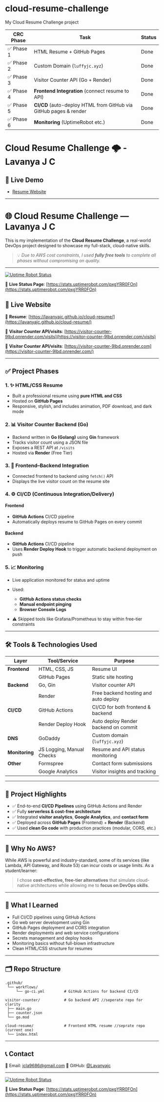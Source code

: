 # cloud-resume-challenge
My Cloud Resume Challenge project

| CRC Phase  | Task                                                         | Status            |
| ---------- | -----------------------------------------------------------  | ----------------- |
| ✅ Phase 1  | HTML Resume + GitHub Pages                                  | Done              |
| ✅ Phase 2  | Custom Domain (`luffyjc.xyz`)                               | Done              |
| ✅ Phase 3  | Visitor Counter API (Go + Render)                           | Done              |
| ✅ Phase 4 | **Frontend Integration** (connect resume to API)             | Done              |
| ✅ Phase 5 | **CI/CD** (auto-deploy HTML from GitHub via GitHub pages & render   | Done         |
| ✅ Phase 6 | **Monitoring** (UptimeRobot etc.)            |     Done    |

# Cloud Resume Challenge 🌩️ - Lavanya J C

## 🔗 Live Demo
- [Resume Website](https://www.luffyjc.xyz)


---

# 🌐 Cloud Resume Challenge — Lavanya J C

This is my implementation of the **Cloud Resume Challenge**, a real-world DevOps project designed to showcase my full-stack, cloud-native skills.

> 💡 *Due to AWS cost constraints, I used **fully free tools** to complete all phases without compromising on quality.*

---
[![Uptime Robot Status](https://img.shields.io/uptimerobot/status/m790234300-eaea3c6f2ae39f7fa5b5e9c7?label=Visitor%20Counter%20API)](https://stats.uptimerobot.com/pxgYRR0FOn)

🔗 **Live Status Page**: [https://stats.uptimerobot.com/pxgYRR0FOn](https://stats.uptimerobot.com/pxgYRR0FOn)


## 🚀 Live Website

📄 **Resume**: [https://lavanyajc.github.io/cloud-resume/](https://lavanyajc.github.io/cloud-resume/)

🔢 **Visitor Counter API/visits**: [https://visitor-counter-9lbd.onrender.com/visits](https://visitor-counter-9lbd.onrender.com/visits)

🔢 **Visitor Counter API/visits**: [https://visitor-counter-9lbd.onrender.com](https://visitor-counter-9lbd.onrender.com/)

---

## ✅ Project Phases

### 1. ✨ HTML/CSS Resume

* Built a professional resume using **pure HTML and CSS**
* Hosted on **GitHub Pages**
* Responsive, stylish, and includes animation, PDF download, and dark mode

### 2. 📊 Visitor Counter Backend (Go)

* Backend written in **Go (Golang)** using **Gin** framework
* Tracks visitor count using a JSON file
* Exposes a REST API at `/visits`
* Hosted via **Render** (Free Tier)

### 3. 🔄 Frontend–Backend Integration

* Connected frontend to backend using `fetch()` API
* Displays the live visitor count on the resume site

### 4. ⚙️ CI/CD (Continuous Integration/Delivery)

#### Frontend

* **GitHub Actions** CI/CD pipeline
* Automatically deploys resume to GitHub Pages on every commit

#### Backend

* **GitHub Actions** CI/CD pipeline
* Uses **Render Deploy Hook** to trigger automatic backend deployment on push

### 5. 📈 Monitoring

* Live application monitored for status and uptime
* Used:

  * **GitHub Actions status checks**
  * **Manual endpoint pinging**
  * **Browser Console Logs**
* ⚠️ Skipped tools like Grafana/Prometheus to stay within free-tier constraints

---

## 🛠️ Tools & Technologies Used

| Layer          | Tool/Service              | Purpose                              |
| -------------- | ------------------------- | ------------------------------------ |
| **Frontend**   | HTML, CSS, JS             | Resume UI                            |
|                | GitHub Pages              | Static site hosting                  |
| **Backend**    | Go, Gin                   | Visitor counter API                  |
|                | Render                    | Free backend hosting and auto deploy |
| **CI/CD**      | GitHub Actions            | CI/CD for both frontend & backend    |
|                | Render Deploy Hook        | Auto deploy Render backend on commit |
| **DNS**        | GoDaddy                   | Custom domain (`luffyjc.xyz`)        |
| **Monitoring** | JS Logging, Manual Checks | Resume and API status monitoring     |
| **Other**      | Formspree                 | Contact form submissions             |
|                | Google Analytics          | Visitor insights and tracking        |

---

## 🧾 Project Highlights

* ✅ End-to-end **CI/CD Pipelines** using GitHub Actions and Render
* ✅ Fully **serverless & cost-free architecture**
* ✅ Integrated **visitor analytics**, **Google Analytics**, and **contact form**
* ✅ Deployed across **GitHub Pages** (Frontend) + **Render** (Backend)
* ✅ Used **clean Go code** with production practices (modular, CORS, etc.)

---

## 💸 Why No AWS?

While AWS is powerful and industry-standard, some of its services (like Lambda, API Gateway, and Route 53) can incur costs or usage limits. As a student/learner:

> I chose **cost-effective, free-tier alternatives** that simulate cloud-native architectures while allowing me to **focus on DevOps skills**.

---

## 🧠 What I Learned

* Full CI/CD pipelines using GitHub Actions
* Go web server development using Gin
* GitHub Pages deployment and CORS integration
* Render deployments and web service configurations
* Secrets management and deploy hooks
* Monitoring basics without full-blown infrastructure
* Clean HTML/CSS structure for resumes

---

## 🗂 Repo Structure

```
.github/
 └── workflows/
     └── go-ci.yml         # GitHub Actions for backend CI/CD

visitor-counter/           # Go backend API //seperate repo for clarity
 ├── main.go
 ├── counter.json
 └── go.mod

cloud-resume/              # Frontend HTML resume //seprate repo (current one)
 └── index.html
```

---

## 📞 Contact

📧 Email: [jcla9686@gmail.com](mailto:jcla9686@gmail.com)
🔗 GitHub: [@Lavanyajc](https://github.com/Lavanyajc)

---
[![Uptime Robot Status](https://img.shields.io/uptimerobot/status/m790234300-eaea3c6f2ae39f7fa5b5e9c7?label=Visitor%20Counter%20API)](https://stats.uptimerobot.com/pxgYRR0FOn)

🔗 **Live Status Page**: [https://stats.uptimerobot.com/pxgYRR0FOn](https://stats.uptimerobot.com/pxgYRR0FOn)

